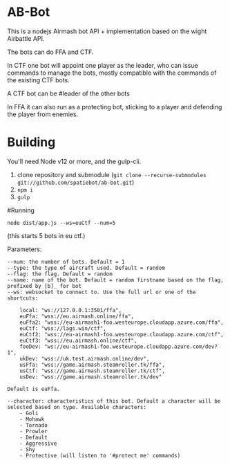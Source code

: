 # AB-Bot

This is a nodejs Airmash bot API + implementation based on the wight Airbattle API.

The bots can do FFA and CTF.  

In CTF one bot will appoint one player as the leader, who can issue commands to manage the bots, mostly compatible with the commands of the existing CTF bots.

A CTF bot can be #leader of the other bots  

In FFA it can also run as a protecting bot, sticking to a player and defending the player from enemies.  

# Building
You'll need Node v12 or more, and the gulp-cli.

1. clone repository and submodule (`git clone --recurse-submodules git://github.com/spatiebot/ab-bot.git`)
2. `npm i`
3. `gulp`

#Running 

`node dist/app.js --ws=euCtf --num=5`

(this starts 5 bots in eu ctf.)

Parameters:

    --num: the number of bots. Default = 1
    --type: the type of aircraft used. Default = random
    --flag: the flag. Default = random
    --name: name of the bot. Default = random firstname based on the flag, prefixed by [b]_ for bot
    --ws: websocket to connect to. Use the full url or one of the shortcuts:

        local: "ws://127.0.0.1:3501/ffa",
        euFfa: "wss://eu.airmash.online/ffa",
        euFfa2: "wss://eu-airmash1-foo.westeurope.cloudapp.azure.com/ffa",
        euCtf: "wss://lags.win/ctf",
        euCtf2: "wss://eu-airmash1-foo.westeurope.cloudapp.azure.com/ctf",
        euCtf3: "wss://eu.airmash.online/ctf",
        fooDev: "ws://eu-airmash1-foo.westeurope.cloudapp.azure.com/dev?1",
        ukDev: "wss://uk.test.airmash.online/dev",
        usFfa: "wss://game.airmash.steamroller.tk/ffa",
        usCtf: "wss://game.airmash.steamroller.tk/ctf",
        usDev: "wss://game.airmash.steamroller.tk/dev"

    Default is euFfa.

    --character: characteristics of this bot. Default a character will be selected based on type. Available characters:
        - Goli
        - Mohawk
        - Tornado
        - Prowler
        - Default
        - Aggressive
        - Shy
        - Protective (will listen to '#protect me' commands)

